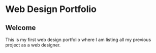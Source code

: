 # Web Design Portfolio

## Welcome

This is my first web design portfolio where I am listing all my previous project as a web designer.
